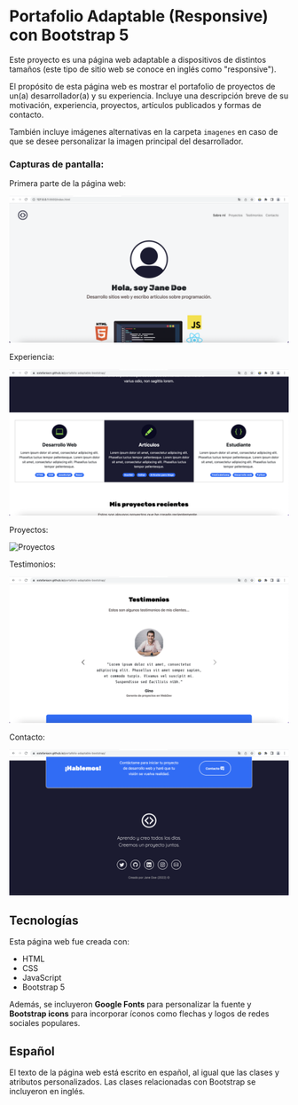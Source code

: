 # Portafolio Adaptable (Responsive) con Bootstrap 5

Este proyecto es una página web adaptable a dispositivos de distintos tamaños (este tipo de sitio web se conoce en inglés como "responsive").

El propósito de esta página web es mostrar el portafolio de proyectos de un(a) desarrollador(a) y su experiencia. Incluye una descripción breve de su motivación, experiencia, proyectos, artículos publicados y formas de contacto.

También incluye imágenes alternativas en la carpeta `imagenes` en caso de que se desee personalizar la imagen principal del desarrollador.

### Capturas de pantalla:

Primera parte de la página web:

![Primera parte de la página web](imagenes/readme/screenshot1.png)

Experiencia:

![Experiencia](imagenes/readme/screenshot2.png)

Proyectos:

![Proyectos](imagenes/readme/screenshot3.png)

Testimonios:

![Testimonios](imagenes/readme/screenshot4.png)

Contacto:

![Contacto](imagenes/readme/screenshot5.png)

## Tecnologías

Esta página web fue creada con:

- HTML
- CSS
- JavaScript
- Bootstrap 5

Además, se incluyeron **Google Fonts** para personalizar la fuente y **Bootstrap icons** para incorporar íconos como flechas y logos de redes sociales populares.

## Español

El texto de la página web está escrito en español, al igual que las clases y atributos personalizados. Las clases relacionadas con Bootstrap se incluyeron en inglés.

